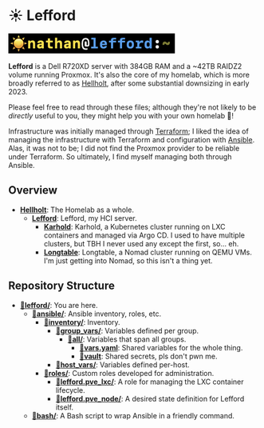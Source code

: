 # ☀️ Lefford

![☀️ nathan@lefford:~](./images/prompt.png)

**Lefford** is a Dell R720XD server with 384GB RAM and a ~42TB RAIDZ2 volume running Proxmox.  It's also the core of my homelab, which is more broadly referred to as [Hellholt](https://github.com/hellholt/), after some substantial downsizing in early 2023.

Please feel free to read through these files; although they're not likely to be *directly* useful to you, they might help you with your own homelab :slightly_smiling_face:!

Infrastructure was initially managed through [Terraform](https://terraform.io/); I liked the idea of managing the infrastructure with Terraform and configuration with [Ansible](https://ansible.com/).  Alas, it was not to be; I did not find the Proxmox provider to be reliable under Terraform.  So ultimately, I find myself managing both through Ansible.

## Overview

- [**Hellholt**](https://github.com/hellholt/): The Homelab as a whole.
  - [**Lefford**](https://github.com/hellholt/lefford/): Lefford, my HCI server.
    - [**Karhold**](https://github.com/hellholt/karhold/): Karhold, a Kubernetes cluster running on LXC containers and managed via Argo CD.  I used to have multiple clusters, but TBH I never used any except the first, so... eh.
    - [**Longtable**](https://github.com/hellholt/longtable/): Longtable, a Nomad cluster running on QEMU VMs.  I'm just getting into Nomad, so this isn't a thing yet.

## Repository Structure

- [📁**lefford/**](./): You are here.
  - [📁**ansible/**](./ansible/): Ansible inventory, roles, etc.
    - [📁**inventory/**](./ansible/inventory/): Inventory.
      - [📁**group_vars/**](./ansible/inventory/group_vars/): Variables defined per group.
        - [📁**all/**](./ansible/inventory/group_vars/all/): Variables that span all groups.
          - [📄**vars.yaml**](./ansible/inventory/group_vars/all/vars.yaml): Shared variables for the whole thing.
          - [📄**vault**](./ansible/inventory/group_vars/all/vault): Shared secrets, pls don't pwn me.
      - [📁**host_vars/**](./ansible/inventory/host_vars/): Variables defined per-host.
    - [📁**roles/**](./ansible/roles/): Custom roles developed for administration.
      - [📁**lefford.pve_lxc/**](./ansible/roles/lefford.pve_lxc/): A role for managing the LXC container lifecycle.
      - [📁**lefford.pve_node/**](./ansible/roles/lefford.pve_node/): A desired state definition for Lefford itself.
  - [📁**bash/**](./bash/): A Bash script to wrap Ansible in a friendly command.
